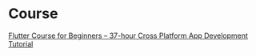 # Course
[Flutter Course for Beginners – 37-hour Cross Platform App Development Tutorial](https://youtu.be/VPvVD8t02U8)
